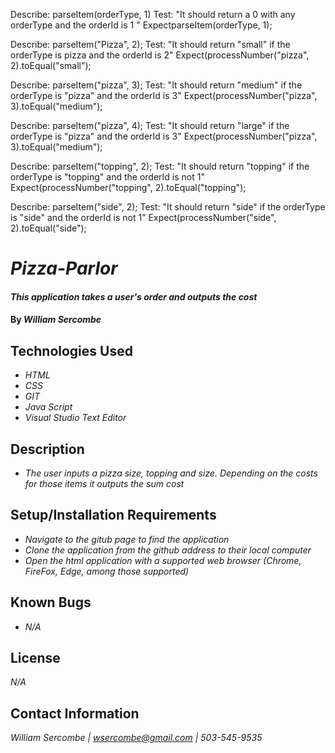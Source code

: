 Describe: parseItem(orderType, 1)
Test: "It should return a 0 with any orderType and the orderId is 1 "
ExpectparseItem(orderType, 1);

Describe: parseItem("Pizza", 2);
Test: "It should return "small" if the orderType is pizza and the orderId is 2"
Expect(processNumber("pizza", 2).toEqual("small");

Describe: parseItem("pizza", 3);
Test: "It should return "medium" if the orderType is "pizza" and the orderId is 3"
Expect(processNumber("pizza", 3).toEqual("medium");

Describe: parseItem("pizza", 4);
Test: "It should return "large" if the orderType is "pizza" and the orderId is 3"
Expect(processNumber("pizza", 3).toEqual("medium");

Describe: parseItem("topping", 2);
Test: "It should return "topping" if the orderType is "topping" and the orderId is not 1"
Expect(processNumber("topping", 2).toEqual("topping");

Describe: parseItem("side", 2);
Test: "It should return "side" if the orderType is "side" and the orderId is not 1"
Expect(processNumber("side", 2).toEqual("side");

# _Pizza-Parlor_

#### _This application takes a user's order and outputs the cost_

#### By _**William Sercombe**_

## Technologies Used

* _HTML_
* _CSS_
* _GIT_
* _Java Script_
* _Visual Studio Text Editor_

## Description

* _The user inputs a pizza size, topping and size. Depending on the costs for those items it outputs the sum cost_

## Setup/Installation Requirements

* _Navigate to the gitub page to find the application_
* _Clone the application from the github address to their local computer_
* _Open the html application with a supported web browser (Chrome, FireFox, Edge, among those supported)_


## Known Bugs

* _N/A_

## License

_N/A_

## Contact Information

_William Sercombe | wsercombe@gmail.com | 503-545-9535_